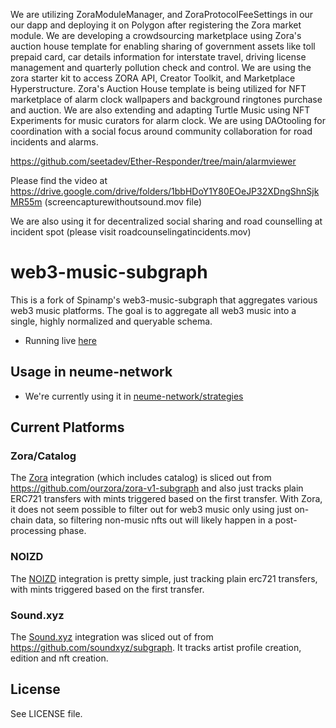 We are utilizing ZoraModuleManager, and ZoraProtocolFeeSettings in our our dapp and deploying it on Polygon after registering the Zora market module. We are developing a crowdsourcing marketplace using Zora's auction house template for enabling sharing of government assets like toll prepaid card, car details information for interstate travel, driving license management and quarterly pollution check and control. We are using the zora starter kit to access ZORA API, Creator Toolkit, and Marketplace Hyperstructure. Zora's Auction House template is being utilized for NFT marketplace of alarm clock wallpapers and background ringtones purchase and auction. We are also extending and adapting Turtle Music using NFT Experiments for music curators for alarm clock. We are using DAOtooling for coordination with a social focus around community collaboration for road incidents and alarms.

https://github.com/seetadev/Ether-Responder/tree/main/alarmviewer

Please find the video at https://drive.google.com/drive/folders/1bbHDoY1Y80EOeJP32XDngShnSjkMR55m (screencapturewithoutsound.mov file)

We are also using it for decentralized social sharing and road counselling at incident spot (please visit roadcounselingatincidents.mov)

# web3-music-subgraph

This is a fork of Spinamp's web3-music-subgraph that aggregates various web3 music platforms. The goal is to aggregate all web3 music into a single, highly normalized and queryable schema. 

- Running live [here](https://thegraph.com/hosted-service/subgraph/timdaub/web3musicsubgraph?version=current)

## Usage in neume-network

- We're currently using it in [neume-network/strategies](https://github.com/neume-network/strategies/tree/main/src/strategies/web3subgraph)

## Current Platforms

### Zora/Catalog
The [Zora](https://zora.co/) integration (which includes catalog) is sliced out from https://github.com/ourzora/zora-v1-subgraph and also just tracks plain ERC721 transfers with mints triggered based on the first transfer. With Zora, it does not seem possible to filter out for web3 music only using just on-chain data, so filtering non-music nfts out will likely happen in a post-processing phase.

### NOIZD
The [NOIZD](https://noizd.com/) integration is pretty simple, just tracking plain erc721 transfers, with mints triggered based on the first transfer.

### Sound.xyz
The [Sound.xyz](https://sound.xyz/) integration was sliced out of from https://github.com/soundxyz/subgraph. It tracks artist profile creation, edition and nft creation.

## License

See LICENSE file.
